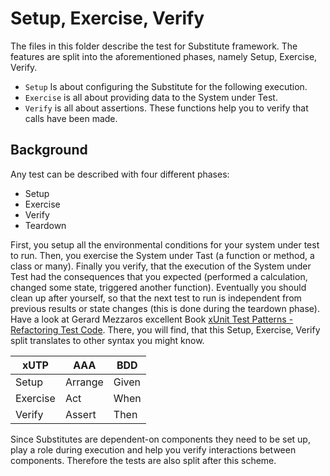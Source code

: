 Setup, Exercise, Verify
=======================

The files in this folder describe the test for Substitute framework.
The features are split into the aforementioned phases, namely Setup, Exercise, Verify. 
 
 - ```Setup``` Is about configuring the Substitute for the following execution.
 - ```Exercise``` is all about providing data to the System under Test.
 - ```Verify``` is all about assertions. These functions help you to verify that calls have been made.

Background
----------
Any test can be described with four different phases: 

 - Setup
 - Exercise 
 - Verify
 - Teardown

First, you setup all the environmental conditions for your system under test to run.
Then, you exercise the System under Tast (a function or method, a class or many). Finally you verify, that the execution of the System under Test had the consequences that you expected (performed a calculation, changed some state, triggered another function). Eventually you should clean up after yourself, so that the next test to run is independent from previous results or state changes (this is done during the teardown phase). Have a look at Gerard Mezzaros excellent Book [xUnit Test Patterns - Refactoring Test Code](http://www.amazon.de/xUnit-Test-Patterns-Refactoring-Signature/dp/0131495054). There, you will find, that this Setup, Exercise, Verify split translates to other syntax you might know. 

<table class="table condensed">
	<thead>
		<tr>
			<th>xUTP</th>
			<th>AAA</th>
			<th>BDD</th>
		</tr>
	</thead>
	<tbody>
		<tr>
			<td>Setup</td>
			<td>Arrange</td>
			<td>Given</td>
		</tr>
		<tr>
			<td>Exercise</td>
			<td>Act</td>
			<td>When</td>
		</tr>
		<tr>
			<td>Verify</td>
			<td>Assert</td>
			<td>Then</td>
		</tr>
	</tbody>
</table>

Since Substitutes are dependent-on components they need to be set up, play a role during execution and help you verify interactions between components. Therefore the tests are also split after this scheme.